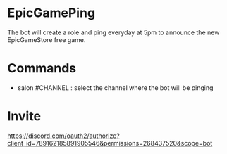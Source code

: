 # EpicGamePing
The bot will create a role and ping everyday at 5pm to announce the new EpicGameStore free game.

# Commands

- salon #CHANNEL : select the channel where the bot will be pinging

# Invite
https://discord.com/oauth2/authorize?client_id=789162185891905546&permissions=268437520&scope=bot
